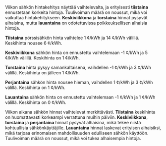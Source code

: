 Viikon sähkön hintakehitys näyttää vaihtelevalta, ja erityisesti **tiistaina** ennustetaan korkeita hintoja. Tuulivoiman määrä on noussut, mikä voi vaikuttaa hintakehitykseen. **Keskiviikkona** ja **torstaina** hinnat pysyvät alhaisina, mutta **lauantaina** on odotettavissa poikkeuksellisen alhaisia hintoja.

**Tiistaina** pörssisähkön hinta vaihtelee 1 ¢/kWh ja 14 ¢/kWh välillä. Keskihinta nousee 6 ¢/kWh. 

**Keskiviikkona** sähkön hinta on ennustettu vaihtelemaan -1 ¢/kWh ja 5 ¢/kWh välillä. Keskihinta on 1 ¢/kWh. 

**Torstaina** hinta pysyy samankaltaisena, vaihdellen -1 ¢/kWh ja 3 ¢/kWh välillä. Keskihinta on jälleen 1 ¢/kWh. 

**Perjantaina** sähkön hinta nousee hieman, vaihdellen 1 ¢/kWh ja 3 ¢/kWh välillä. Keskihinta on 1 ¢/kWh. 

**Lauantaina** sähkön hinta on ennustettu vaihtelemaan -1 ¢/kWh ja 1 ¢/kWh välillä. Keskihinta on 0 ¢/kWh. 

Viikon aikana sähkön hinnat vaihtelevat merkittävästi. **Tiistaina** keskihinta on huomattavasti korkeampi verrattuna muihin päiviin. **Keskiviikkona**, **torstaina** ja **perjantaina** hinnat pysyvät alhaisina, mikä tekee niistä kohtuullisia sähkönkäyttäjille. **Lauantaina** hinnat laskevat erityisen alhaisiksi, mikä tarjoaa erinomaisen mahdollisuuden edulliseen sähkön käyttöön. Tuulivoiman määrä on noussut, mikä voi tukea alhaisempia hintoja.
